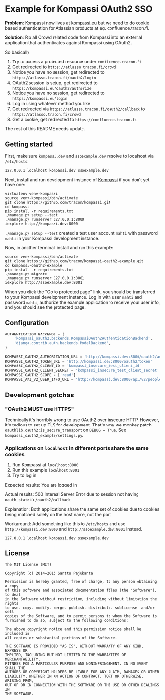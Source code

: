 # Example for Kompassi OAuth2 SSO

**Problem**: Kompassi now lives at [kompassi.eu](https://kompassi.eu) but we need to do cookie based authentication for Atlassian products at eg. [confluence.tracon.fi](https://confluence.tracon.fi).

**Solution**: Rip all Crowd related code from Kompassi into an external application that authenticates against Kompassi using OAuth2.

So basically

1. Try to access a protected resource under `confluence.tracon.fi`
2. Get redirected to `https://atlasso.tracon.fi/crowd`
3. Notice you have no session, get redirected to `https://atlasso.tracon.fi/oauth2/login`
4. OAuth2 session is setup, get redirected to `https://kompassi.eu/oauth2/authorize`
5. Notice you have no session, get redirected to `https://kompassi.eu/login`
6. Log in using whatever method you like
7. Get redirected via `https://atlasso.tracon.fi/oauth2/callback` to `https://atlasso.tracon.fi/crowd`
8. Get a cookie, get redirected to `https://confluence.tracon.fi`

The rest of this README needs update.

## Getting started

First, make sure `kompassi.dev` and `ssoexample.dev` resolve to localhost via `/etc/hosts`:

    127.0.0.1 localhost kompassi.dev ssoexample.dev

Next, install and run development instance of [Kompassi](/tracon/kompassi) if you don't yet have one:

    virtualenv venv-kompassi
    source venv-kompassi/bin/activate
    git clone https://github.com/tracon/kompassi.git
    cd kompassi
    pip install -r requirements.txt
    ./manage.py setup --test
    ./manage.py runserver 127.0.0.1:8000
    iexplore http://kompassi.dev:8000

`./manage.py setup --test` created a test user account `mahti` with password `mahti` in your Kompassi development instance.

Now, in another terminal, install and run this example:

    source venv-kompassi/bin/activate
    git clone https://github.com/tracon/kompassi-oauth2-example.git
    cd kompassi-oauth2-example
    pip install -r requirements.txt
    ./manage.py migrate
    ./manage.py runserver 127.0.0.1:8001
    iexplore http://ssoexample.dev:8001

When you click the "Go to protected page" link, you should be transferred to your Kompassi development instance. Log in with user `mahti` and password `mahti`, authorize the example application to receive your user info, and you should see the protected page.

## Configuration

```python
AUTHENTICATION_BACKENDS = (
    'kompassi_oauth2.backends.KompassiOAuth2AuthenticationBackend',
    'django.contrib.auth.backends.ModelBackend',
)

KOMPASSI_OAUTH2_AUTHORIZATION_URL = 'http://kompassi.dev:8000/oauth2/authorize'
KOMPASSI_OAUTH2_TOKEN_URL = 'http://kompassi.dev:8000/oauth2/token'
KOMPASSI_OAUTH2_CLIENT_ID = 'kompassi_insecure_test_client_id'
KOMPASSI_OAUTH2_CLIENT_SECRET = 'kompassi_insecure_test_client_secret'
KOMPASSI_OAUTH2_SCOPE = ['read']
KOMPASSI_API_V2_USER_INFO_URL = 'http://kompassi.dev:8000/api/v2/people/me'
```

## Development gotchas

### "OAuth2 MUST use HTTPS"

Technically it's horribly wrong to use OAuth2 over insecure HTTP. However, it's tedious to set up TLS for development. That's why we monkey patch `oauthlib.oauth2:is_secure_transport` on `DEBUG = True`. See `kompassi_oauth2_example/settings.py`.

### Applications on `localhost` in different ports share the same cookies

1. Run Kompassi at `localhost:8000`
2. Run this example `localhost:8001`
3. Try to log in

Expected results: You are logged in

Actual results: 500 Internal Server Error due to session not having `oauth_state` in `/oauth2/callback`

Explanation: Both applications share the same set of cookies due to cookies being matched solely on the host name, not the port

Workaround: Add something like this to `/etc/hosts` and use `http://kompassi.dev:8000` and `http://ssoexample.dev:8001` instead.

    127.0.0.1 localhost kompassi.dev ssoexample.dev

## License

    The MIT License (MIT)

    Copyright (c) 2014–2015 Santtu Pajukanta

    Permission is hereby granted, free of charge, to any person obtaining a copy
    of this software and associated documentation files (the "Software"), to deal
    in the Software without restriction, including without limitation the rights
    to use, copy, modify, merge, publish, distribute, sublicense, and/or sell
    copies of the Software, and to permit persons to whom the Software is
    furnished to do so, subject to the following conditions:

    The above copyright notice and this permission notice shall be included in
    all copies or substantial portions of the Software.

    THE SOFTWARE IS PROVIDED "AS IS", WITHOUT WARRANTY OF ANY KIND, EXPRESS OR
    IMPLIED, INCLUDING BUT NOT LIMITED TO THE WARRANTIES OF MERCHANTABILITY,
    FITNESS FOR A PARTICULAR PURPOSE AND NONINFRINGEMENT. IN NO EVENT SHALL THE
    AUTHORS OR COPYRIGHT HOLDERS BE LIABLE FOR ANY CLAIM, DAMAGES OR OTHER
    LIABILITY, WHETHER IN AN ACTION OF CONTRACT, TORT OR OTHERWISE, ARISING FROM,
    OUT OF OR IN CONNECTION WITH THE SOFTWARE OR THE USE OR OTHER DEALINGS IN
    THE SOFTWARE.
